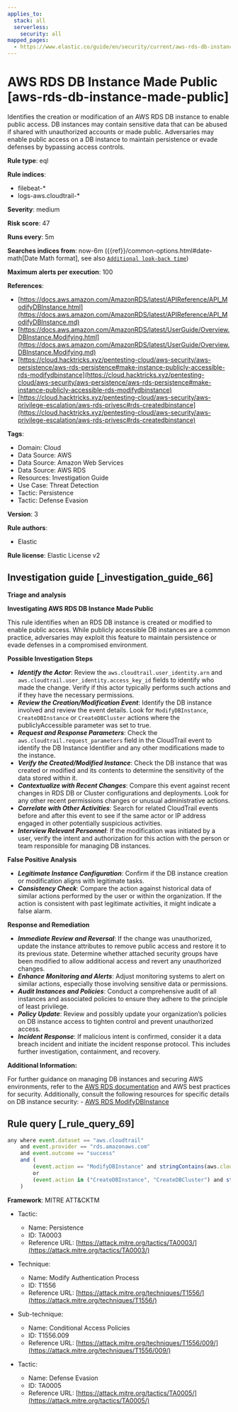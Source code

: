 ```yaml
---
applies_to:
  stack: all
  serverless:
    security: all
mapped_pages:
  - https://www.elastic.co/guide/en/security/current/aws-rds-db-instance-made-public.html
---
```


# AWS RDS DB Instance Made Public [aws-rds-db-instance-made-public]

Identifies the creation or modification of an AWS RDS DB instance to enable public access. DB instances may contain sensitive data that can be abused if shared with unauthorized accounts or made public. Adversaries may enable public access on a DB instance to maintain persistence or evade defenses by bypassing access controls.

**Rule type**: eql

**Rule indices**:

* filebeat-*
* logs-aws.cloudtrail-*

**Severity**: medium

**Risk score**: 47

**Runs every**: 5m

**Searches indices from**: now-6m ({{ref}}/common-options.html#date-math[Date Math format], see also [`Additional look-back time`](docs-content://solutions/security/detect-and-alert/create-detection-rule.md#rule-schedule))

**Maximum alerts per execution**: 100

**References**:

* [https://docs.aws.amazon.com/AmazonRDS/latest/APIReference/API_ModifyDBInstance.html](https://docs.aws.amazon.com/AmazonRDS/latest/APIReference/API_ModifyDBInstance.md)
* [https://docs.aws.amazon.com/AmazonRDS/latest/UserGuide/Overview.DBInstance.Modifying.html](https://docs.aws.amazon.com/AmazonRDS/latest/UserGuide/Overview.DBInstance.Modifying.md)
* [https://cloud.hacktricks.xyz/pentesting-cloud/aws-security/aws-persistence/aws-rds-persistence#make-instance-publicly-accessible-rds-modifydbinstance](https://cloud.hacktricks.xyz/pentesting-cloud/aws-security/aws-persistence/aws-rds-persistence#make-instance-publicly-accessible-rds-modifydbinstance)
* [https://cloud.hacktricks.xyz/pentesting-cloud/aws-security/aws-privilege-escalation/aws-rds-privesc#rds-createdbinstance](https://cloud.hacktricks.xyz/pentesting-cloud/aws-security/aws-privilege-escalation/aws-rds-privesc#rds-createdbinstance)

**Tags**:

* Domain: Cloud
* Data Source: AWS
* Data Source: Amazon Web Services
* Data Source: AWS RDS
* Resources: Investigation Guide
* Use Case: Threat Detection
* Tactic: Persistence
* Tactic: Defense Evasion

**Version**: 3

**Rule authors**:

* Elastic

**Rule license**: Elastic License v2

## Investigation guide [_investigation_guide_66]

**Triage and analysis**

**Investigating AWS RDS DB Instance Made Public**

This rule identifies when an RDS DB instance is created or modified to enable public access. While publicly accessible DB instances are a common practice, adversaries may exploit this feature to maintain persistence or evade defenses in a compromised environment.

**Possible Investigation Steps**

* ***Identify the Actor***: Review the `aws.cloudtrail.user_identity.arn` and `aws.cloudtrail.user_identity.access_key_id` fields to identify who made the change. Verify if this actor typically performs such actions and if they have the necessary permissions.
* ***Review the Creation/Modification Event***: Identify the DB instance involved and review the event details. Look for `ModifyDBInstance`, `CreateDBInstance` or `CreateDBCluster` actions where the publiclyAccessible parameter was set to true.
* ***Request and Response Parameters***: Check the `aws.cloudtrail.request_parameters` field in the CloudTrail event to identify the DB Instance Identifier and any other modifications made to the instance.
* ***Verify the Created/Modified Instance***: Check the DB instance that was created or modified and its contents to determine the sensitivity of the data stored within it.
* ***Contextualize with Recent Changes***: Compare this event against recent changes in RDS DB or Cluster configurations and deployments. Look for any other recent permissions changes or unusual administrative actions.
* ***Correlate with Other Activities***: Search for related CloudTrail events before and after this event to see if the same actor or IP address engaged in other potentially suspicious activities.
* ***Interview Relevant Personnel***: If the modification was initiated by a user, verify the intent and authorization for this action with the person or team responsible for managing DB instances.

**False Positive Analysis**

* ***Legitimate Instance Configuration***: Confirm if the DB instance creation or modification aligns with legitimate tasks.
* ***Consistency Check***: Compare the action against historical data of similar actions performed by the user or within the organization. If the action is consistent with past legitimate activities, it might indicate a false alarm.

**Response and Remediation**

* ***Immediate Review and Reversal***: If the change was unauthorized, update the instance attributes to remove public access and restore it to its previous state. Determine whether attached security groups have been modified to allow additional access and revert any unauthorized changes.
* ***Enhance Monitoring and Alerts***: Adjust monitoring systems to alert on similar actions, especially those involving sensitive data or permissions.
* ***Audit Instances and Policies***: Conduct a comprehensive audit of all instances and associated policies to ensure they adhere to the principle of least privilege.
* ***Policy Update***: Review and possibly update your organization’s policies on DB instance access to tighten control and prevent unauthorized access.
* ***Incident Response***: If malicious intent is confirmed, consider it a data breach incident and initiate the incident response protocol. This includes further investigation, containment, and recovery.

**Additional Information:**

For further guidance on managing DB instances and securing AWS environments, refer to the [AWS RDS documentation](https://docs.aws.amazon.com/AmazonRDS/latest/UserGuide/CHAP_RDS_Managing.md) and AWS best practices for security. Additionally, consult the following resources for specific details on DB instance security: - [AWS RDS ModifyDBInstance](https://docs.aws.amazon.com/AmazonRDS/latest/APIReference/API_ModifyDBInstance.md)


## Rule query [_rule_query_69]

```js
any where event.dataset == "aws.cloudtrail"
    and event.provider == "rds.amazonaws.com"
    and event.outcome == "success"
    and (
        (event.action == "ModifyDBInstance" and stringContains(aws.cloudtrail.request_parameters, "publiclyAccessible=true"))
        or
        (event.action in ("CreateDBInstance", "CreateDBCluster") and stringContains(aws.cloudtrail.request_parameters, "publiclyAccessible=true"))
    )
```

**Framework**: MITRE ATT&CKTM

* Tactic:

    * Name: Persistence
    * ID: TA0003
    * Reference URL: [https://attack.mitre.org/tactics/TA0003/](https://attack.mitre.org/tactics/TA0003/)

* Technique:

    * Name: Modify Authentication Process
    * ID: T1556
    * Reference URL: [https://attack.mitre.org/techniques/T1556/](https://attack.mitre.org/techniques/T1556/)

* Sub-technique:

    * Name: Conditional Access Policies
    * ID: T1556.009
    * Reference URL: [https://attack.mitre.org/techniques/T1556/009/](https://attack.mitre.org/techniques/T1556/009/)

* Tactic:

    * Name: Defense Evasion
    * ID: TA0005
    * Reference URL: [https://attack.mitre.org/tactics/TA0005/](https://attack.mitre.org/tactics/TA0005/)



